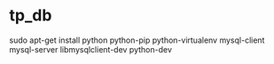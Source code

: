 # tp_db

sudo apt-get install python python-pip python-virtualenv mysql-client mysql-server libmysqlclient-dev python-dev

